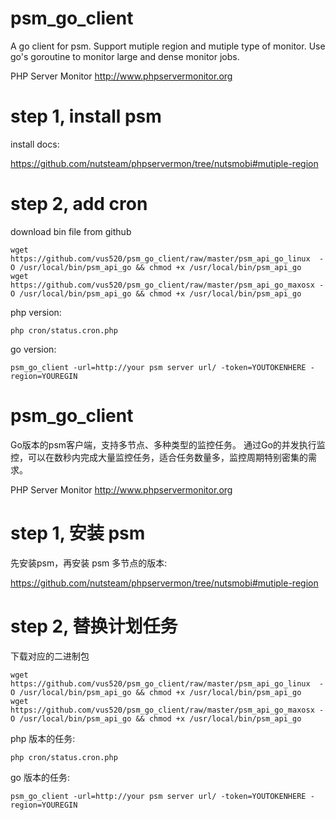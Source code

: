 # psm_go_client

A go client for psm. Support mutiple region and mutiple type of monitor.
Use go's goroutine to monitor large and dense monitor jobs.

PHP Server Monitor http://www.phpservermonitor.org

step 1, install psm
===================

install docs:

https://github.com/nutsteam/phpservermon/tree/nutsmobi#mutiple-region


step 2, add cron
===================

download bin file from github
```
wget https://github.com/vus520/psm_go_client/raw/master/psm_api_go_linux  -O /usr/local/bin/psm_api_go && chmod +x /usr/local/bin/psm_api_go
wget https://github.com/vus520/psm_go_client/raw/master/psm_api_go_maxosx -O /usr/local/bin/psm_api_go && chmod +x /usr/local/bin/psm_api_go
```

php version:
```shell
php cron/status.cron.php
```

go version:
```shell
psm_go_client -url=http://your psm server url/ -token=YOUTOKENHERE -region=YOUREGIN
```


# psm_go_client

Go版本的psm客户端，支持多节点、多种类型的监控任务。
通过Go的并发执行监控，可以在数秒内完成大量监控任务，适合任务数量多，监控周期特别密集的需求。

PHP Server Monitor http://www.phpservermonitor.org

step 1, 安装 psm
===================

先安装psm，再安装 psm 多节点的版本:

https://github.com/nutsteam/phpservermon/tree/nutsmobi#mutiple-region


step 2, 替换计划任务
===================

下载对应的二进制包
```
wget https://github.com/vus520/psm_go_client/raw/master/psm_api_go_linux  -O /usr/local/bin/psm_api_go && chmod +x /usr/local/bin/psm_api_go
wget https://github.com/vus520/psm_go_client/raw/master/psm_api_go_maxosx -O /usr/local/bin/psm_api_go && chmod +x /usr/local/bin/psm_api_go
```

php 版本的任务:
```shell
php cron/status.cron.php
```

go 版本的任务:
```shell
psm_go_client -url=http://your psm server url/ -token=YOUTOKENHERE -region=YOUREGIN
```
